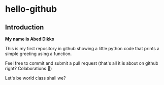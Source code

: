 # hello-github

## Introduction
**My name is Abed Dikko**


This is my first repository in github showing a little python code that prints a simple greeting using a function.

Feel free to commit and submit a pull request (that's all it is about on github right? Colaborations  🤗)

Let's be world class shall we?
